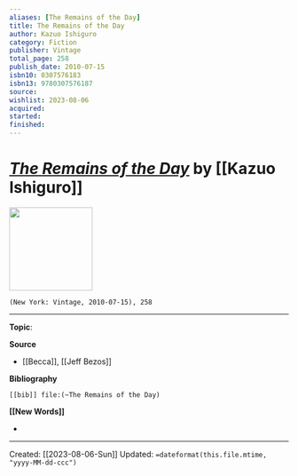 ```yaml
---
aliases: [The Remains of the Day]
title: The Remains of the Day
author: Kazuo Ishiguro
category: Fiction
publisher: Vintage
total_page: 258
publish_date: 2010-07-15
isbn10: 0307576183
isbn13: 9780307576187
source: 
wishlist: 2023-08-06
acquired: 
started: 
finished: 
---
```

# *[The Remains of the Day]()* by [[Kazuo Ishiguro]]

<img src="http://books.google.com/books/content?id=mVzI9sCsCRkC&printsec=frontcover&img=1&zoom=1&edge=curl&source=gbs_api" width=150>

`(New York: Vintage, 2010-07-15), 258`



--- 
**Topic**: 

**Source**
- [[Becca]], [[Jeff Bezos]]

**Bibliography**

```query
[[bib]] file:(~The Remains of the Day)
```
 

**[[New Words]]**

- 

---
Created: [[2023-08-06-Sun]]
Updated: `=dateformat(this.file.mtime, "yyyy-MM-dd-ccc")`
